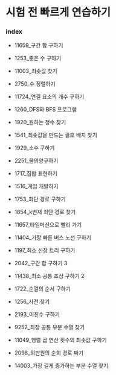 # 시험 전 빠르게 연습하기
### index
- 11659_구간 합 구하기
- 1253_좋은 수 구하기
- 11003_최솟값 찾기
- 2750_수 정렬하기
- 11724_연결 요소의 개수 구하기
- 1260_DFS와 BFS 프로그램
- 1920_원하는 정수 찾기
- 1541_최솟값을 만드는 괄호 배지 찾기


- 1929_소수 구하기
- 2251_물의양구하기
- 1717_집합 표현하기
- 1516_게임 개발하기
- 1753_최단 경로 구하기
- 1854_k번재 최단 경로 찾기
- 11657_타임머신으로 빨리 가기
- 11404_가장 빠른 버스 노선 구하기
- 1197_최소 신장 트리 구하기


- 2042_구간 합 구하기 3
- 11438_최소 공통 조상 구하기 2
- 1722_순열의 순서 구하기
- 1256_사전 찾기
- 2193_이친수 구하기
- 9252_최장 공통 부분 수열 찾기
- 11049_행렬 곱 연산 횟수의 최솟값 구하기
- 2098_외판원의 순회 경로 짜기
- 14003_가장 길게 증가하는 부분 수열 찾기